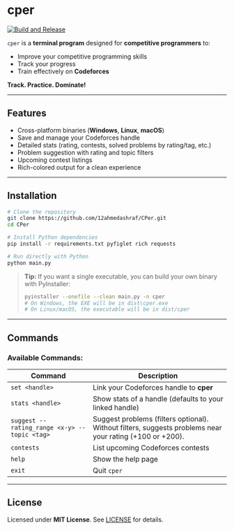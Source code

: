 # cper

[![Build and Release](https://github.com/12ahmedashraf/CPer/actions/workflows/release.yml/badge.svg)](https://github.com/12ahmedashraf/CPer/actions)

`cper` is a **terminal program** designed for **competitive programmers** to:

- Improve your competitive programming skills
- Track your progress
- Train effectively on **Codeforces**

**Track. Practice. Dominate!**

---

## Features

- Cross-platform binaries (**Windows**, **Linux**, **macOS**)
- Save and manage your Codeforces handle
- Detailed stats (rating, contests, solved problems by rating/tag, etc.)
- Problem suggestion with rating and topic filters
- Upcoming contest listings
- Rich-colored output for a clean experience

---

## Installation

```bash
# Clone the repository
git clone https://github.com/12ahmedashraf/CPer.git
cd CPer

# Install Python dependencies
pip install -r requirements.txt pyfiglet rich requests

# Run directly with Python
python main.py
```

> **Tip:** If you want a single executable, you can build your own binary with PyInstaller:
>
> ```bash
> pyinstaller --onefile --clean main.py -n cper
> # On Windows, the EXE will be in dist\cper.exe
> # On Linux/macOS, the executable will be in dist/cper
> ```

---

## Commands

### Available Commands:

| Command                                      | Description                                                                                              |
| -------------------------------------------- | -------------------------------------------------------------------------------------------------------- |
| `set <handle>`                               | Link your Codeforces handle to **cper**                                                                  |
| `stats <handle>`                             | Show stats of a handle (defaults to your linked handle)                                                  |
| `suggest --rating_range <x-y> --topic <tag>` | Suggest problems (filters optional). Without filters, suggests problems near your rating (+100 or +200). |
| `contests`                                   | List upcoming Codeforces contests                                                                        |
| `help`                                       | Show the help page                                                                                       |
| `exit`                                       | Quit `cper`                                                                                              |

---

## License

Licensed under **MIT License**. See [LICENSE](LICENSE) for details.
